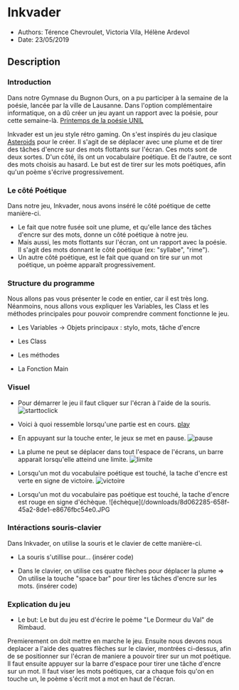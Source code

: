 # Inkvader

* Authors: Térence Chevroulet, Victoria Vila, Hélène Ardevol
* Date: 23/05/2019

## Description

### Introduction
Dans notre Gymnase du Bugnon Ours, on a pu participer à la semaine de la poésie, lancée par la ville de Lausanne. Dans l'option complémentaire informatique, on a dû créer un jeu ayant un rapport avec la poésie, pour cette semaine-là. [Printemps de la poésie UNIL](http://printempspoesie.ch/wordpress/)

Inkvader est un jeu style rétro gaming. On s'est inspirés du jeu clasique [Asteroids](https://en.wikipedia.org/wiki/Asteroids_(video_game)) pour le créer. Il s'agit de se déplacer avec une plume et de tirer des tâches d'encre sur des mots flottants sur l'écran. Ces mots sont de deux sortes. D'un côté, ils ont un vocabulaire poétique. Et de l'autre, ce sont des mots choisis au hasard. Le but est de tirer sur les mots poétiques, afin qu'un poème s'écrive progressivement. 

### Le côté Poétique
Dans notre jeu, Inkvader, nous avons inséré le côté poétique de cette manière-ci. 
* Le fait que notre fusée soit une plume, et qu'elle lance des tâches d'encre sur des mots, donne un côté poétique à notre jeu.
* Mais aussi, les mots flottants sur l'écran, ont un rapport avec la poésie. Il s'agit des mots donnant le côté poétique (ex: "syllabe", "rime"). 
* Un autre côté poétique, est le fait que quand on tire sur un mot poétique, un poème apparaît progressivement. 

### Structure du programme
Nous allons pas vous présenter le code en entier, car il est très long. Néanmoins, nous allons vous expliquer les Variables, les Class et les méthodes principales pour pouvoir comprendre comment fonctionne le jeu. 

* Les Variables
-> Objets principaux : stylo, mots, tâche d'encre
* Les Class

* Les méthodes 

* La Fonction Main 

### Visuel

* Pour démarrer le jeu il faut cliquer sur l'écran à l'aide de la souris.
![starttoclick](/downloads/8d062285-658f-45a2-8de1-e8676fbc54e0.JPG)
 
 * Voici à quoi ressemble lorsqu'une partie est en cours.
 [play](/downloads/8d062285-658f-45a2-8de1-e8676fbc54e0.JPG)
 
 * En appuyant sur la touche enter, le jeux se met en pause.
 ![pause](/downloads/8d062285-658f-45a2-8de1-e8676fbc54e0.JPG)
 
 * La plume ne peut se déplacer dans tout l'espace de l'écrans, un barre apparait lorsqu'elle atteind une limite.
 ![limite](/downloads/8d062285-658f-45a2-8de1-e8676fbc54e0.JPG)
 
 * Lorsqu'un mot du vocabulaire poétique est touché, la tache d'encre est verte en signe de victoire.
 ![victoire](/downloads/8d062285-658f-45a2-8de1-e8676fbc54e0.JPG)
  
 * Lorsqu'un mot du vocabulaire pas poétique est touché, la tache d'encre est rouge en signe d'échèque.
 ![échèque](/downloads/8d062285-658f-45a2-8de1-e8676fbc54e0.JPG

### Intéractions souris-clavier 
Dans Inkvader, on utilise la souris et le clavier de cette manière-ci.

* La souris s'utillise pour... (insérer code) 

* Dans le clavier, on utilise ces quatre flèches pour déplacer la plume
=>
On utilise la touche "space bar" pour tirer les tâches d'encre sur les mots. (insérer code) 

### Explication du jeu 

* Le but: Le but du jeu est d'écrire le poème "Le Dormeur du Val" de Rimbaud.

Premierement on doit mettre en marche le jeu. Ensuite nous devons nous deplacer a l'aide des quatres flèches sur le clavier, montrées ci-dessus, afin de se positionner sur l'écran de maniere a pouvoir tirer sur un mot poétique. Il faut ensuite appuyer sur la barre d'espace pour tirer une tâche d'encre sur un mot. Il faut viser les mots poétiques, car a chaque fois qu'on en touche un, le poème s'écrit mot a mot en haut de l'écran.
